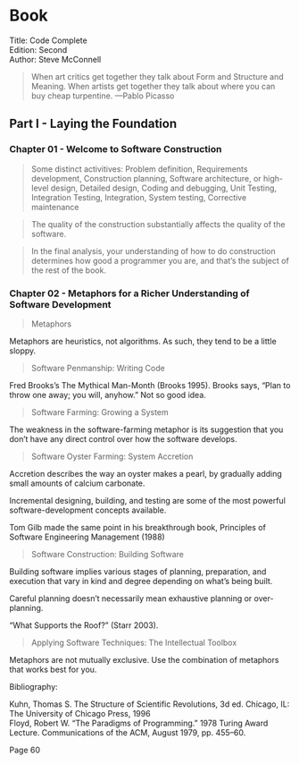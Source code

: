 # Book

Title: Code Complete  
Edition: Second  
Author: Steve McConnell  

> When art critics get together they talk about Form and Structure and Meaning.
> When artists get together they talk about where you can buy cheap turpentine. —Pablo Picasso


## Part I - Laying the Foundation

### Chapter 01 - Welcome to Software Construction

> Some distinct activitives: Problem definition, Requirements development, Construction planning, Software architecture, or high-level design, Detailed design, Coding and debugging, Unit Testing, Integration Testing, Integration, System testing, Corrective maintenance

> The quality of the construction substantially affects the quality of the software.

> In the final analysis, your understanding of how to do construction determines how good a programmer you are, and that’s the subject of the rest of the book.


### Chapter 02 - Metaphors for a Richer Understanding of Software Development

> Metaphors

Metaphors are heuristics, not algorithms. As such, they tend to be a little sloppy.  

> Software Penmanship: Writing Code

Fred Brooks’s The Mythical Man-Month (Brooks 1995). Brooks says, “Plan to throw one away; you will, anyhow.” Not so good idea.  

> Software Farming: Growing a System

The weakness in the software-farming metaphor is its suggestion that you don’t have any direct control over how the software develops.  

> Software Oyster Farming: System Accretion

Accretion describes the way an oyster makes a pearl, by gradually adding small amounts of calcium carbonate.     

Incremental designing, building, and testing are some of the most powerful software-development concepts available.  

Tom Gilb made the same point in his breakthrough book, Principles of Software Engineering Management (1988)  

> Software Construction: Building Software

Building software implies various stages of planning, preparation, and execution that vary in kind and degree depending on what’s being built.  

Careful planning doesn’t necessarily mean exhaustive planning or over-planning.   

“What Supports the Roof?” (Starr 2003).

> Applying Software Techniques: The Intellectual Toolbox 

Metaphors are not mutually exclusive. Use the combination of metaphors that works best for you.  

Bibliography:

Kuhn, Thomas S. The Structure of Scientific Revolutions, 3d ed. Chicago, IL: The University of Chicago Press, 1996  
Floyd, Robert W. “The Paradigms of Programming.” 1978 Turing Award Lecture. Communications of the ACM, August 1979, pp. 455–60.  



Page 60

